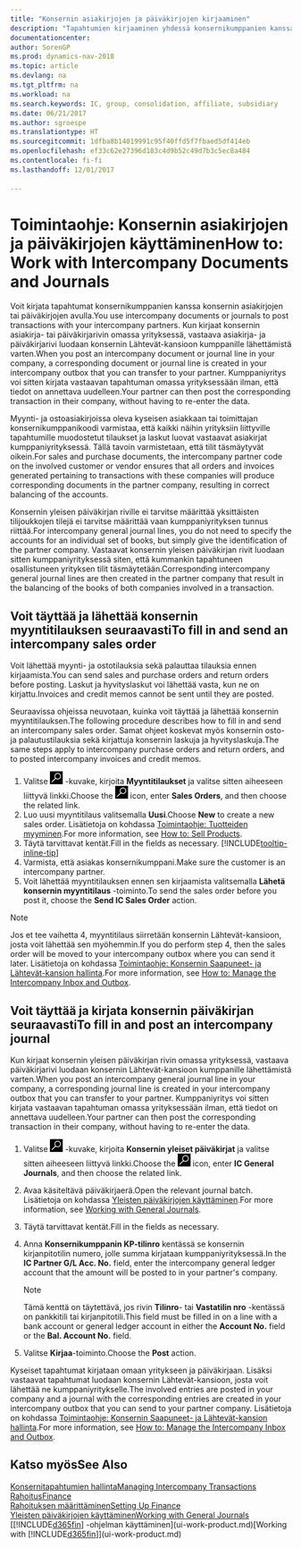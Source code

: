 ```yaml
---
title: "Konsernin asiakirjojen ja päiväkirjojen kirjaaminen"
description: "Tapahtumien kirjaaminen yhdessä konsernikumppanien kanssa konsernin asiakirjojen avulla."
documentationcenter: 
author: SorenGP
ms.prod: dynamics-nav-2018
ms.topic: article
ms.devlang: na
ms.tgt_pltfrm: na
ms.workload: na
ms.search.keywords: IC, group, consolidation, affiliate, subsidiary
ms.date: 06/21/2017
ms.author: sgroespe
ms.translationtype: HT
ms.sourcegitcommit: 1dfba8b14019991c95f40ffd5f7fbaed5df414eb
ms.openlocfilehash: ef33c62e27396d183c4d9b52c49d7b3c5ec8a484
ms.contentlocale: fi-fi
ms.lasthandoff: 12/01/2017

---
```

# <a name="how-to-work-with-intercompany-documents-and-journals"></a><span data-ttu-id="bc738-103">Toimintaohje: Konsernin asiakirjojen ja päiväkirjojen käyttäminen</span><span class="sxs-lookup"><span data-stu-id="bc738-103">How to: Work with Intercompany Documents and Journals</span></span>
<span data-ttu-id="bc738-104">Voit kirjata tapahtumat konsernikumppanien kanssa konsernin asiakirjojen tai päiväkirjojen avulla.</span><span class="sxs-lookup"><span data-stu-id="bc738-104">You use intercompany documents or journals to post transactions with your intercompany partners.</span></span> <span data-ttu-id="bc738-105">Kun kirjaat konsernin asiakirja- tai päiväkirjarivin omassa yrityksessä, vastaava asiakirja- ja päiväkirjarivi luodaan konsernin Lähtevät-kansioon kumppanille lähettämistä varten.</span><span class="sxs-lookup"><span data-stu-id="bc738-105">When you post an intercompany document or journal line in your company, a corresponding document or journal line is created in your intercompany outbox that you can transfer to your partner.</span></span> <span data-ttu-id="bc738-106">Kumppaniyritys voi sitten kirjata vastaavan tapahtuman omassa yrityksessään ilman, että tiedot on annettava uudelleen.</span><span class="sxs-lookup"><span data-stu-id="bc738-106">Your partner can then post the corresponding transaction in their company, without having to re-enter the data.</span></span>

<span data-ttu-id="bc738-107">Myynti- ja ostoasiakirjoissa oleva kyseisen asiakkaan tai toimittajan konsernikumppanikoodi varmistaa, että kaikki näihin yrityksiin liittyville tapahtumille muodostetut tilaukset ja laskut luovat vastaavat asiakirjat kumppaniyrityksessä. Tällä tavoin varmistetaan, että tilit täsmäytyvät oikein.</span><span class="sxs-lookup"><span data-stu-id="bc738-107">For sales and purchase documents, the intercompany partner code on the involved customer or vendor ensures that all orders and invoices generated pertaining to transactions with these companies will produce corresponding documents in the partner company, resulting in correct balancing of the accounts.</span></span>

<span data-ttu-id="bc738-108">Konsernin yleisen päiväkirjan riville ei tarvitse määrittää yksittäisten tilijoukkojen tilejä ei tarvitse määrittää vaan kumppaniyrityksen tunnus riittää.</span><span class="sxs-lookup"><span data-stu-id="bc738-108">For intercompany general journal lines, you do not need to specify the accounts for an individual set of books, but simply give the identification of the partner company.</span></span> <span data-ttu-id="bc738-109">Vastaavat konsernin yleisen päiväkirjan rivit luodaan sitten kumppaniyrityksessä siten, että kummankin tapahtuneen osallistuneen yrityksen tilit täsmäytetään.</span><span class="sxs-lookup"><span data-stu-id="bc738-109">Corresponding intercompany general journal lines are then created in the partner company that result in the balancing of the books of both companies involved in a transaction.</span></span>

## <a name="to-fill-in-and-send-an-intercompany-sales-order"></a><span data-ttu-id="bc738-110">Voit täyttää ja lähettää konsernin myyntitilauksen seuraavasti</span><span class="sxs-lookup"><span data-stu-id="bc738-110">To fill in and send an intercompany sales order</span></span>
<span data-ttu-id="bc738-111">Voit lähettää myynti- ja ostotilauksia sekä palauttaa tilauksia ennen kirjaamista.</span><span class="sxs-lookup"><span data-stu-id="bc738-111">You can send sales and purchase orders and return orders before posting.</span></span> <span data-ttu-id="bc738-112">Laskut ja hyvityslaskut voi lähettää vasta, kun ne on kirjattu.</span><span class="sxs-lookup"><span data-stu-id="bc738-112">Invoices and credit memos cannot be sent until they are posted.</span></span>

<span data-ttu-id="bc738-113">Seuraavissa ohjeissa neuvotaan, kuinka voit täyttää ja lähettää konsernin myyntitilauksen.</span><span class="sxs-lookup"><span data-stu-id="bc738-113">The following procedure describes how to fill in and send an intercompany sales order.</span></span> <span data-ttu-id="bc738-114">Samat ohjeet koskevat myös konsernin osto- ja palautustilauksia sekä kirjattuja konsernin laskuja ja hyvityslaskuja.</span><span class="sxs-lookup"><span data-stu-id="bc738-114">The same steps apply to intercompany purchase orders and return orders, and to posted intercompany invoices and credit memos.</span></span>  

1. <span data-ttu-id="bc738-115">Valitse ![Etsi sivu tai raportti](media/ui-search/search_small.png "Etsi sivu tai raportti -kuvake") -kuvake, kirjoita **Myyntitilaukset** ja valitse sitten aiheeseen liittyvä linkki.</span><span class="sxs-lookup"><span data-stu-id="bc738-115">Choose the ![Search for Page or Report](media/ui-search/search_small.png "Search for Page or Report icon") icon, enter **Sales Orders**, and then choose the related link.</span></span>  
2. <span data-ttu-id="bc738-116">Luo uusi myyntitilaus valitsemalla **Uusi**.</span><span class="sxs-lookup"><span data-stu-id="bc738-116">Choose **New** to create a new sales order.</span></span> <span data-ttu-id="bc738-117">Lisätietoja on kohdassa [Toimintaohje: Tuotteiden myyminen](sales-how-sell-products.md).</span><span class="sxs-lookup"><span data-stu-id="bc738-117">For more information, see [How to: Sell Products](sales-how-sell-products.md).</span></span>  
3. <span data-ttu-id="bc738-118">Täytä tarvittavat kentät.</span><span class="sxs-lookup"><span data-stu-id="bc738-118">Fill in the fields as necessary.</span></span> [!INCLUDE[tooltip-inline-tip](includes/tooltip-inline-tip_md.md)]
4. <span data-ttu-id="bc738-119">Varmista, että asiakas konsernikumppani.</span><span class="sxs-lookup"><span data-stu-id="bc738-119">Make sure the customer is an intercompany partner.</span></span>
5. <span data-ttu-id="bc738-120">Voit lähettää myyntitilauksen ennen sen kirjaamista valitsemalla **Lähetä konsernin myyntitilaus** -toiminto.</span><span class="sxs-lookup"><span data-stu-id="bc738-120">To send the sales order before you post it, choose the **Send IC Sales Order** action.</span></span>

> [!NOTE]
> <span data-ttu-id="bc738-121">Jos et tee vaihetta 4, myyntitilaus siirretään konsernin Lähtevät-kansioon, josta voit lähettää sen myöhemmin.</span><span class="sxs-lookup"><span data-stu-id="bc738-121">If you do perform step 4, then the sales order will be moved to your intercompany outbox where you can send it later.</span></span> <span data-ttu-id="bc738-122">Lisätietoja on kohdassa [Toimintaohje: Konsernin Saapuneet- ja Lähtevät-kansion hallinta](intercompany-how-manage-intercompany-inbox.md).</span><span class="sxs-lookup"><span data-stu-id="bc738-122">For more information, see [How to: Manage the Intercompany Inbox and Outbox](intercompany-how-manage-intercompany-inbox.md).</span></span>

## <a name="to-fill-in-and-post-an-intercompany-journal"></a><span data-ttu-id="bc738-123">Voit täyttää ja kirjata konsernin päiväkirjan seuraavasti</span><span class="sxs-lookup"><span data-stu-id="bc738-123">To fill in and post an intercompany journal</span></span>
<span data-ttu-id="bc738-124">Kun kirjaat konsernin yleisen päiväkirjan rivin omassa yrityksessä, vastaava päiväkirjarivi luodaan konsernin Lähtevät-kansioon kumppanille lähettämistä varten.</span><span class="sxs-lookup"><span data-stu-id="bc738-124">When you post an intercompany general journal line in your company, a corresponding journal line is created in your intercompany outbox that you can transfer to your partner.</span></span> <span data-ttu-id="bc738-125">Kumppaniyritys voi sitten kirjata vastaavan tapahtuman omassa yrityksessään ilman, että tiedot on annettava uudelleen.</span><span class="sxs-lookup"><span data-stu-id="bc738-125">Your partner can then post the corresponding transaction in their company, without having to re-enter the data.</span></span>

1. <span data-ttu-id="bc738-126">Valitse ![Etsi sivu tai raportti](media/ui-search/search_small.png "Etsi sivu tai raportti -kuvake") -kuvake, kirjoita **Konsernin yleiset päiväkirjat** ja valitse sitten aiheeseen liittyvä linkki.</span><span class="sxs-lookup"><span data-stu-id="bc738-126">Choose the ![Search for Page or Report](media/ui-search/search_small.png "Search for Page or Report icon") icon, enter **IC General Journals**, and then choose the related link.</span></span>  
2. <span data-ttu-id="bc738-127">Avaa käsiteltävä päiväkirjaerä.</span><span class="sxs-lookup"><span data-stu-id="bc738-127">Open the relevant journal batch.</span></span> <span data-ttu-id="bc738-128">Lisätietoja on kohdassa [Yleisten päiväkirjojen käyttäminen](ui-work-general-journals.md).</span><span class="sxs-lookup"><span data-stu-id="bc738-128">For more information, see [Working with General Journals](ui-work-general-journals.md).</span></span>
3. <span data-ttu-id="bc738-129">Täytä tarvittavat kentät.</span><span class="sxs-lookup"><span data-stu-id="bc738-129">Fill in the fields as necessary.</span></span>
4. <span data-ttu-id="bc738-130">Anna **Konsernikumppanin KP-tilinro** kentässä se konsernin kirjanpitotilin numero, jolle summa kirjataan kumppaniyrityksessä.</span><span class="sxs-lookup"><span data-stu-id="bc738-130">In the **IC Partner G/L Acc. No.** field, enter the intercompany general ledger account that the amount will be posted to in your partner's company.</span></span>

    > [!NOTE]
    > <span data-ttu-id="bc738-131">Tämä kenttä on täytettävä, jos rivin **Tilinro**- tai **Vastatilin nro** -kentässä on pankkitili tai kirjanpitotili.</span><span class="sxs-lookup"><span data-stu-id="bc738-131">This field must be filled in on a line with a bank account or general ledger account in either the **Account No.** field or the **Bal. Account No.** field.</span></span>  
5. <span data-ttu-id="bc738-132">Valitse **Kirjaa**-toiminto.</span><span class="sxs-lookup"><span data-stu-id="bc738-132">Choose the **Post** action.</span></span>

<span data-ttu-id="bc738-133">Kyseiset tapahtumat kirjataan omaan yritykseen ja päiväkirjaan. Lisäksi vastaavat tapahtumat luodaan konsernin Lähtevät-kansioon, josta voit lähettää ne kumppaniyritykselle.</span><span class="sxs-lookup"><span data-stu-id="bc738-133">The involved entries are posted in your company and a journal with the corresponding entries are created in your intercompany outbox that you can send to your partner company.</span></span> <span data-ttu-id="bc738-134">Lisätietoja on kohdassa [Toimintaohje: Konsernin Saapuneet- ja Lähtevät-kansion hallinta](intercompany-how-manage-intercompany-inbox.md).</span><span class="sxs-lookup"><span data-stu-id="bc738-134">For more information, see [How to: Manage the Intercompany Inbox and Outbox](intercompany-how-manage-intercompany-inbox.md).</span></span> 

## <a name="see-also"></a><span data-ttu-id="bc738-135">Katso myös</span><span class="sxs-lookup"><span data-stu-id="bc738-135">See Also</span></span>
[<span data-ttu-id="bc738-136">Konsernitapahtumien hallinta</span><span class="sxs-lookup"><span data-stu-id="bc738-136">Managing Intercompany Transactions</span></span>](intercompany-manage.md)  
[<span data-ttu-id="bc738-137">Rahoitus</span><span class="sxs-lookup"><span data-stu-id="bc738-137">Finance</span></span>](finance.md)  
[<span data-ttu-id="bc738-138">Rahoituksen määrittäminen</span><span class="sxs-lookup"><span data-stu-id="bc738-138">Setting Up Finance</span></span>](finance-setup-finance.md)  
[<span data-ttu-id="bc738-139">Yleisten päiväkirjojen käyttäminen</span><span class="sxs-lookup"><span data-stu-id="bc738-139">Working with General Journals</span></span>](ui-work-general-journals.md)  
<span data-ttu-id="bc738-140">[[!INCLUDE[d365fin](includes/d365fin_md.md)] -ohjelman käyttäminen](ui-work-product.md)</span><span class="sxs-lookup"><span data-stu-id="bc738-140">[Working with [!INCLUDE[d365fin](includes/d365fin_md.md)]](ui-work-product.md)</span></span>

